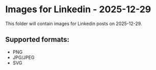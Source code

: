 # Images for Linkedin - 2025-12-29

This folder will contain images for Linkedin posts on 2025-12-29.

## Supported formats:
- PNG
- JPG/JPEG
- SVG
